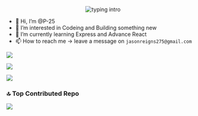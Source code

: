<p align="center">
<img src="https://readme-typing-svg.herokuapp.com/?color=08CE90&center=true&vCenter=true&lines=Hello+everyone!!!;My+name%27s+Prince+Sharma.;I%27m+a+full-stack+developer." alt="typing intro">
</p>

- 👋 Hi, I’m @P-25
- 👀 I’m interested in Codeing and Building something new
- 🌱 I’m currently learning Express and Advance React
- 📫 How to reach me -> leave a message on `jasonreigns275@gmail.com`

<!---
P-25/P-25 is a ✨ special ✨ repository because its `README.md` (this file) appears on your GitHub profile.
You can click the Preview link to take a look at your changes.
--->

![](https://komarev.com/ghpvc/?username=your-github-P-25&color=blueviolet)

![](https://github-readme-stats.vercel.app/api?username=P-25&theme=dark&hide_border=false&include_all_commits=false&count_private=false)

![](https://github-readme-stats.vercel.app/api/top-langs/?username=P-25&theme=dark&hide_border=false&include_all_commits=false&count_private=false&layout=compact)


### 🔝 Top Contributed Repo
![](https://github-contributor-stats.vercel.app/api?username=P-25&limit=5&theme=dark&combine_all_yearly_contributions=true)
